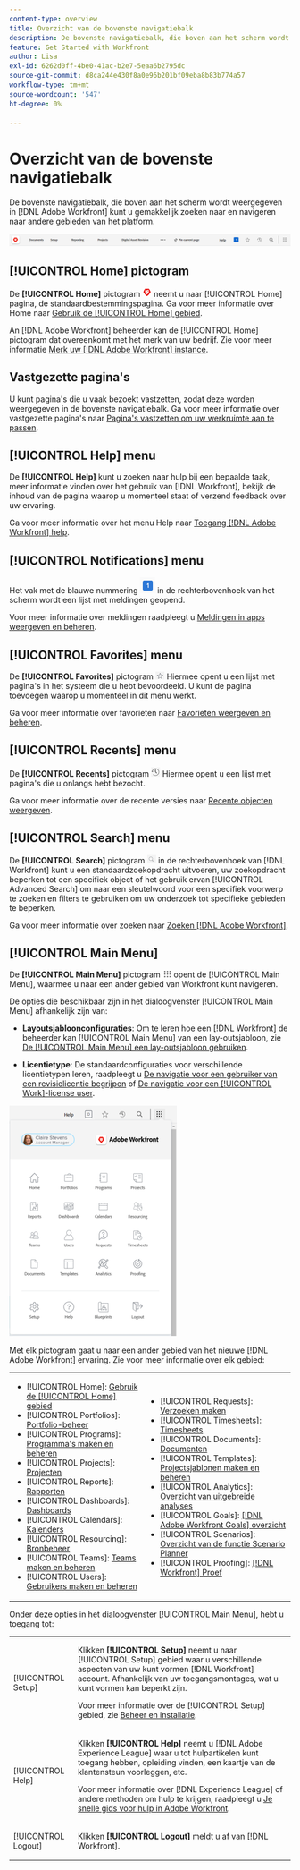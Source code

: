 ```yaml
---
content-type: overview
title: Overzicht van de bovenste navigatiebalk
description: De bovenste navigatiebalk, die boven aan het scherm wordt weergegeven in het nieuwe [!DNL Adobe Workfront] beleving—biedt u de mogelijkheid om gemakkelijk naar andere delen van het platform te zoeken en ernaar te navigeren.
feature: Get Started with Workfront
author: Lisa
exl-id: 6262d0ff-4be0-41ac-b2e7-5eaa6b2795dc
source-git-commit: d8ca244e430f8a0e96b201bf09eba8b83b774a57
workflow-type: tm+mt
source-wordcount: '547'
ht-degree: 0%

---
```


# Overzicht van de bovenste navigatiebalk

De bovenste navigatiebalk, die boven aan het scherm wordt weergegeven in [!DNL Adobe Workfront] kunt u gemakkelijk zoeken naar en navigeren naar andere gebieden van het platform.

![Bovenste navigatiebalk](assets/global-navigation-bar.png)

## [!UICONTROL Home] pictogram

De **[!UICONTROL Home]** pictogram ![](assets/home-icon.png) neemt u naar [!UICONTROL Home] pagina, de standaardbestemmingspagina. Ga voor meer informatie over Home naar [Gebruik de [!UICONTROL Home] gebied](../../workfront-basics/using-home/using-the-home-area/use-the-home-area.md).

An [!DNL Adobe Workfront] beheerder kan de [!UICONTROL Home] pictogram dat overeenkomt met het merk van uw bedrijf. Zie voor meer informatie [Merk uw [!DNL Adobe Workfront] instance](../../administration-and-setup/customize-workfront/brand-workfront/brand-your-workfront-instance.md).

## Vastgezette pagina&#39;s

U kunt pagina&#39;s die u vaak bezoekt vastzetten, zodat deze worden weergegeven in de bovenste navigatiebalk. Ga voor meer informatie over vastgezette pagina&#39;s naar [Pagina&#39;s vastzetten om uw werkruimte aan te passen](../../workfront-basics/the-new-workfront-experience/pin-pages.md).

## [!UICONTROL Help] menu

De **[!UICONTROL Help]** kunt u zoeken naar hulp bij een bepaalde taak, meer informatie vinden over het gebruik van [!DNL Workfront], bekijk de inhoud van de pagina waarop u momenteel staat of verzend feedback over uw ervaring.

Ga voor meer informatie over het menu Help naar [Toegang [!DNL Adobe Workfront] help](../../workfront-basics/navigate-workfront/workfront-navigation/access-workfront-help.md).

## [!UICONTROL Notifications] menu

Het vak met de blauwe nummering ![](assets/notifications-icon.png) in de rechterbovenhoek van het scherm wordt een lijst met meldingen geopend.

Voor meer informatie over meldingen raadpleegt u [Meldingen in apps weergeven en beheren](../../workfront-basics/using-notifications/view-and-manage-in-app-notifications.md).

## [!UICONTROL Favorites] menu

De **[!UICONTROL Favorites]** pictogram ![Favorieten](assets/favorites-icon-62x55.png) Hiermee opent u een lijst met pagina&#39;s in het systeem die u hebt bevoordeeld. U kunt de pagina toevoegen waarop u momenteel in dit menu werkt.

Ga voor meer informatie over favorieten naar [Favorieten weergeven en beheren](../../workfront-basics/navigate-workfront/recent-and-favorites/view-and-manage-favorites.md).

## [!UICONTROL Recents] menu

De **[!UICONTROL Recents]** pictogram ![[!UICONTROL Recents]](assets/recents-icon-40x43.png) Hiermee opent u een lijst met pagina&#39;s die u onlangs hebt bezocht.

Ga voor meer informatie over de recente versies naar [Recente objecten weergeven](../../workfront-basics/navigate-workfront/recent-and-favorites/view-recent-items.md).

## [!UICONTROL Search] menu

De **[!UICONTROL Search]** pictogram ![](assets/search-icon.png) in de rechterbovenhoek van [!DNL Workfront] kunt u een standaardzoekopdracht uitvoeren, uw zoekopdracht beperken tot een specifiek object of het gebruik ervan [!UICONTROL Advanced Search] om naar een sleutelwoord voor een specifiek voorwerp te zoeken en filters te gebruiken om uw onderzoek tot specifieke gebieden te beperken.

Ga voor meer informatie over zoeken naar [Zoeken [!DNL Adobe Workfront]](../../workfront-basics/navigate-workfront/search/search-workfront.md).

## [!UICONTROL Main Menu]

De **[!UICONTROL Main Menu]** pictogram ![Hoofdmenu](assets/main-menu-icon.png) opent de [!UICONTROL Main Menu], waarmee u naar een ander gebied van Workfront kunt navigeren.

De opties die beschikbaar zijn in het dialoogvenster [!UICONTROL Main Menu] afhankelijk zijn van:

* **Layoutsjabloonconfiguraties**: Om te leren hoe een [!DNL Workfront] de beheerder kan [!UICONTROL Main Menu] van een lay-outsjabloon, zie [De [!UICONTROL Main Menu] een lay-outsjabloon gebruiken](../../administration-and-setup/customize-workfront/use-layout-templates/customize-main-menu.md).

* **Licentietype**: De standaardconfiguraties voor verschillende licentietypen leren, raadpleegt u [De navigatie voor een gebruiker van een revisielicentie begrijpen](../../workfront-basics/navigate-workfront/workfront-navigation/reviewer-global-navigation-bar.md) of [De navigatie voor een [!UICONTROL Work]-license user](../../workfront-basics/navigate-workfront/workfront-navigation/worker-global-navigation-bar.md).

![Opties in het hoofdmenu](assets/main-menu-options-350x481.png)

Met elk pictogram gaat u naar een ander gebied van het nieuwe [!DNL Adobe Workfront] ervaring. Zie voor meer informatie over elk gebied:

<!--
<p data-mc-conditions="QuicksilverOrClassic.Draft mode">(NOTE: Update screenshot and add icons for new products/features.)</p>
-->

<table style="table-layout:auto"> 
 <col> 
 <col> 
 <tbody> 
  <tr> 
   <td> 
    <ul> 
     <li>[!UICONTROL Home]: <a href="../../workfront-basics/using-home/using-the-home-area/use-the-home-area.md" class="MCXref xref">Gebruik de [!UICONTROL Home] gebied</a></li> 
     <li>[!UICONTROL Portfolios]: <a href="../../manage-work/portfolios/portfolio-management-overview.md" class="MCXref xref">Portfolio-beheer</a></li> 
     <li>[!UICONTROL Programs]: <a href="../../manage-work/portfolios/create-and-manage-programs/create-and-manage-programs.md" class="MCXref xref">Programma's maken en beheren </a></li> 
     <li>[!UICONTROL Projects]: <a href="../../manage-work/projects/projects-overview.md" class="MCXref xref">Projecten</a></li> 
     <li>[!UICONTROL Reports]: <a href="../../reports-and-dashboards/reports/reports-overview.md" class="MCXref xref">Rapporten</a></li> 
     <li>[!UICONTROL Dashboards]: <a href="../../reports-and-dashboards/dashboards/dashboards-overview.md" class="MCXref xref">Dashboards</a></li> 
     <li>[!UICONTROL Calendars]: <a href="../../reports-and-dashboards/reports/calendars/calendars.md" class="MCXref xref">Kalenders</a></li> 
     <li>[!UICONTROL Resourcing]: <a href="../../resource-mgmt/resource-mgmt-overview/resource-management-overview.md" class="MCXref xref">Bronbeheer </a></li> 
     <li>[!UICONTROL Teams]: <a href="../../people-teams-and-groups/create-and-manage-teams/create-and-mange-teams.md" class="MCXref xref">Teams maken en beheren</a></li> 
     <li>[!UICONTROL Users]: <a href="../../administration-and-setup/add-users/create-and-manage-users/create-and-manage-users.md" class="MCXref xref">Gebruikers maken en beheren</a></li> 
    </ul> </td> 
   <td> 
    <ul> 
     <li>[!UICONTROL Requests]: <a href="../../manage-work/requests/create-requests/create-requests.md" class="MCXref xref">Verzoeken maken</a></li> 
     <li>[!UICONTROL Timesheets]: <a href="../../timesheets/timesheets-all.md" class="MCXref xref">Timesheets</a></li> 
     <li>[!UICONTROL Documents]: <a href="../../documents/documents-overview.md" class="MCXref xref">Documenten</a></li> 
     <li>[!UICONTROL Templates]: <a href="../../manage-work/projects/create-and-manage-templates/create-manage-templates.md" class="MCXref xref">Projectsjablonen maken en beheren</a></li> 
     <li>[!UICONTROL Analytics]: <a href="../../enhanced-analytics/enhanced-analytics-overview.md" class="MCXref xref">Overzicht van uitgebreide analyses</a></li> 
     <li>[!UICONTROL Goals]: <a href="../../workfront-goals/goal-management/wf-goals-overview.md" class="MCXref xref">[!DNL Adobe Workfront Goals] overzicht</a></li> 
     <li>[!UICONTROL Scenarios]: <a href="../../scenario-planner/scenario-planner-overview.md" class="MCXref xref">Overzicht van de functie Scenario Planner</a></li> 
     <li>[!UICONTROL Proofing]: <a href="../../workfront-proof/workfront-proof.md" class="MCXref xref">[!DNL Workfront] Proef</a></li> 
    </ul> </td> 
  </tr> 
 </tbody> 
</table>

Onder deze opties in het dialoogvenster [!UICONTROL Main Menu], hebt u toegang tot:

<table style="table-layout:auto"> 
 <col> 
 <col> 
 <tbody> 
  <tr> 
   <td> <p class="bold">[!UICONTROL Setup]</p> </td> 
   <td> <p>Klikken <b>[!UICONTROL Setup]</b> neemt u naar [!UICONTROL Setup] gebied waar u verschillende aspecten van uw kunt vormen [!DNL Workfront] account. Afhankelijk van uw toegangsmontages, wat u kunt vormen kan beperkt zijn.</p> <p>Voor meer informatie over de [!UICONTROL Setup] gebied, zie <a href="../../administration-and-setup/administration-and-setup.md" class="MCXref xref">Beheer en installatie</a>.</p> </td> 
  </tr> 
  <tr> 
   <td> <p class="bold">[!UICONTROL Help]</p> </td> 
   <td> <p>Klikken <b>[!UICONTROL Help]</b> neemt u [!DNL Adobe Experience League] waar u tot hulpartikelen kunt toegang hebben, opleiding vinden, een kaartje van de klantensteun voorleggen, etc.</p> <p>Voor meer informatie over [!DNL Experience League] of andere methoden om hulp te krijgen, raadpleegt u <a href="../../workfront-basics/tips-tricks-and-troubleshooting/guide-for-help-in-workfront.md" class="MCXref xref">Je snelle gids voor hulp in Adobe Workfront</a>.</p> </td> 
  </tr>

<tr> 
   <td> <p class="bold">[!UICONTROL Logout]</p> </td> 
   <td>Klikken <b>[!UICONTROL Logout]</b> meldt u af van [!DNL Workfront].</td> 
  </tr> 
 </tbody> 
</table>

